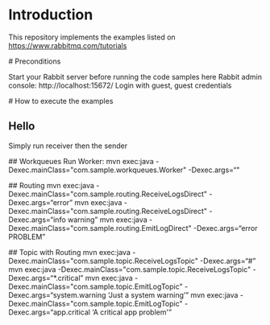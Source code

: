 

# Introduction

This repository implements the examples listed on https://www.rabbitmq.com/tutorials

# Preconditions

Start your Rabbit server before running the code samples here
Rabbit admin console: http://localhost:15672/
Login with guest, guest credentials


# How to execute the examples

## Hello
Simply run receiver then the sender

## Workqueues
Run Worker: mvn exec:java -Dexec.mainClass="com.sample.workqueues.Worker" -Dexec.args=“"

## Routing
mvn exec:java -Dexec.mainClass="com.sample.routing.ReceiveLogsDirect" -Dexec.args=“error”
mvn exec:java -Dexec.mainClass="com.sample.routing.ReceiveLogsDirect" -Dexec.args=“info warning”
mvn exec:java -Dexec.mainClass="com.sample.routing.EmitLogDirect" -Dexec.args=“error PROBLEM”

## Topic with Routing
mvn exec:java -Dexec.mainClass="com.sample.topic.ReceiveLogsTopic" -Dexec.args=“#”
mvn exec:java -Dexec.mainClass="com.sample.topic.ReceiveLogsTopic" -Dexec.args=“*.critical”
mvn exec:java -Dexec.mainClass="com.sample.topic.EmitLogTopic" -Dexec.args=“system.warning ‘Just a system warning’”
mvn exec:java -Dexec.mainClass="com.sample.topic.EmitLogTopic" -Dexec.args=“app.critical ‘A critical app problem'”